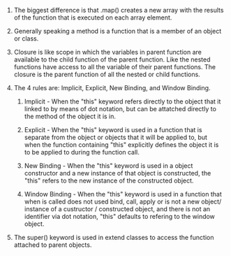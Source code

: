 1. The biggest difference is that .map() creates a new array with the results of the function that is executed on each array element.

2. Generally speaking a method is a function that is a member of an object or class.

3. Closure  is like scope in which the variables in parent function are available to the child function of the parent function. Like the nested functions have access to all the variable of their parent functions. The closure is the parent function of all the nested or child functions.

4. The 4 rules are: Implicit, Explicit, New Binding, and Window Binding.

    1. Implicit - When the "this" keyword refers directly to the object that it linked to by means of dot notation, but can be attatched directly to the method of the object it is in.

    2. Explicit - When the "this" keyword is used in a function that is separate from the object or objects that it will be applied to, but when the function containing "this" explicitly defines the object it is to be applied to during the function call.

    3. New Binding - When the "this" keyword is used in a object constructor and a new instance of that object is constructed, the  "this" refers to the new instance of the constructed object.

    4. Window Binding - When the "this" keyword is used in a function that when is called does not used bind, call, apply or is not a new object/ instance of a custructor / constructed object, and there is not an identifier via dot notation, "this" defaults to refering to the window object.

5. The super() keyword is used in extend classes to access the function attached to parent objects.